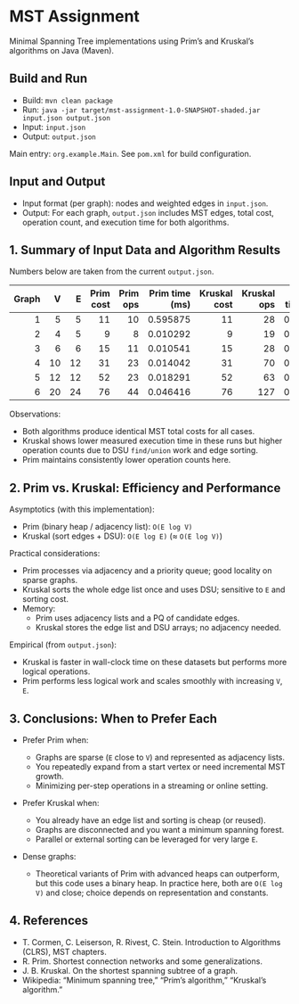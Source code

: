 # MST Assignment

Minimal Spanning Tree implementations using Prim’s and Kruskal’s algorithms on Java \(Maven\).

## Build and Run

- Build: `mvn clean package`
- Run: `java -jar target/mst-assignment-1.0-SNAPSHOT-shaded.jar input.json output.json`
- Input: `input.json`
- Output: `output.json`

Main entry: `org.example.Main`. See `pom.xml` for build configuration.

## Input and Output

- Input format \(per graph\): nodes and weighted edges in `input.json`.
- Output: For each graph, `output.json` includes MST edges, total cost, operation count, and execution time for both algorithms.

## 1. Summary of Input Data and Algorithm Results

Numbers below are taken from the current `output.json`.

| Graph | V | E  | Prim cost | Prim ops | Prim time \(ms\) | Kruskal cost | Kruskal ops | Kruskal time \(ms\) |
|------:|--:|---:|----------:|---------:|-----------------:|-------------:|------------:|--------------------:|
| 1     | 5 |  5 | 11        | 10       | 0.595875         | 11           | 28          | 0.110709            |
| 2     | 4 |  5 | 9         | 8        | 0.010292         | 9            | 19          | 0.007292            |
| 3     | 6 |  6 | 15        | 11       | 0.010541         | 15           | 28          | 0.006083            |
| 4     |10 | 12 | 31        | 23       | 0.014042         | 31           | 70          | 0.010041            |
| 5     |12 | 12 | 52        | 23       | 0.018291         | 52           | 63          | 0.009541            |
| 6     |20 | 24 | 76        | 44       | 0.046416         | 76           | 127         | 0.017667            |

Observations:
- Both algorithms produce identical MST total costs for all cases.
- Kruskal shows lower measured execution time in these runs but higher operation counts due to DSU `find/union` work and edge sorting.
- Prim maintains consistently lower operation counts here.

## 2. Prim vs. Kruskal: Efficiency and Performance

Asymptotics \(with this implementation\):
- Prim \(binary heap / adjacency list\): `O(E log V)`
- Kruskal \(sort edges + DSU\): `O(E log E)` \(≈ `O(E log V)`\)

Practical considerations:
- Prim processes via adjacency and a priority queue; good locality on sparse graphs.
- Kruskal sorts the whole edge list once and uses DSU; sensitive to `E` and sorting cost.
- Memory:
    - Prim uses adjacency lists and a PQ of candidate edges.
    - Kruskal stores the edge list and DSU arrays; no adjacency needed.

Empirical \(from `output.json`\):
- Kruskal is faster in wall-clock time on these datasets but performs more logical operations.
- Prim performs less logical work and scales smoothly with increasing `V`, `E`.

## 3. Conclusions: When to Prefer Each

- Prefer Prim when:
    - Graphs are sparse \(`E` close to `V`\) and represented as adjacency lists.
    - You repeatedly expand from a start vertex or need incremental MST growth.
    - Minimizing per-step operations in a streaming or online setting.

- Prefer Kruskal when:
    - You already have an edge list and sorting is cheap \(or reused\).
    - Graphs are disconnected and you want a minimum spanning forest.
    - Parallel or external sorting can be leveraged for very large `E`.

- Dense graphs:
    - Theoretical variants of Prim with advanced heaps can outperform, but this code uses a binary heap. In practice here, both are `O(E log V)` and close; choice depends on representation and constants.

## 4. References

- T. Cormen, C. Leiserson, R. Rivest, C. Stein. Introduction to Algorithms \(CLRS\), MST chapters.
- R. Prim. Shortest connection networks and some generalizations.
- J. B. Kruskal. On the shortest spanning subtree of a graph.
- Wikipedia: “Minimum spanning tree,” “Prim’s algorithm,” “Kruskal’s algorithm.”
